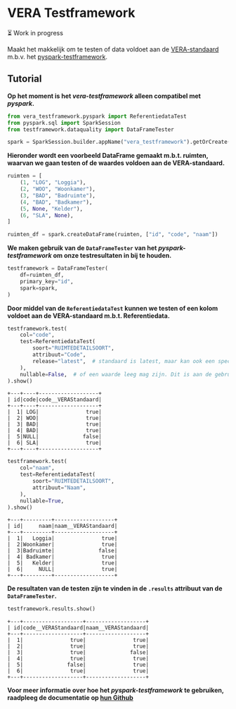 # VERA Testframework

⏳ Work in progress

Maakt het makkelijk om te testen of data voldoet aan de [VERA-standaard](https://github.com/Aedes-datastandaarden/vera-referentiedata) m.b.v. het [pyspark-testframework](https://github.com/woonstadrotterdam/pyspark-testframework).

## Tutorial

**Op het moment is het _vera-testframework_ alleen compatibel met _pyspark_.**

```python
from vera_testframework.pyspark import ReferentiedataTest
from pyspark.sql import SparkSession
from testframework.dataquality import DataFrameTester
```

```python
spark = SparkSession.builder.appName("vera_testframework").getOrCreate()
```

**Hieronder wordt een voorbeeld DataFrame gemaakt m.b.t. ruimten, waarvan we gaan testen of de waardes voldoen aan de VERA-standaard.**

```python
ruimten = [
    (1, "LOG", "Loggia"),
    (2, "WOO", "Woonkamer"),
    (3, "BAD", "Badruimte"),
    (4, "BAD", "Badkamer"),
    (5, None, "Kelder"),
    (6, "SLA", None),
]

ruimten_df = spark.createDataFrame(ruimten, ["id", "code", "naam"])
```

**We maken gebruik van de `DataFrameTester` van het _pyspark-testframework_ om onze testresultaten in bij te houden.**

```python
testframework = DataFrameTester(
    df=ruimten_df,
    primary_key="id",
    spark=spark,
)
```

**Door middel van de `ReferentiedataTest` kunnen we testen of een kolom voldoet aan de VERA-standaard m.b.t. Referentiedata.**

```python
testframework.test(
    col="code",
    test=ReferentiedataTest(
        soort="RUIMTEDETAILSOORT",
        attribuut="Code",
        release="latest",  # standaard is latest, maar kan ook een specifieke versie zijn zoals v4.1.240419
    ),
    nullable=False,  # of een waarde leeg mag zijn. Dit is aan de gebruiker
).show()
```

    +---+----+-------------------+
    | id|code|code__VERAStandaard|
    +---+----+-------------------+
    |  1| LOG|               true|
    |  2| WOO|               true|
    |  3| BAD|               true|
    |  4| BAD|               true|
    |  5|NULL|              false|
    |  6| SLA|               true|
    +---+----+-------------------+

```python
testframework.test(
    col="naam",
    test=ReferentiedataTest(
        soort="RUIMTEDETAILSOORT",
        attribuut="Naam",
    ),
    nullable=True,
).show()
```

    +---+---------+-------------------+
    | id|     naam|naam__VERAStandaard|
    +---+---------+-------------------+
    |  1|   Loggia|               true|
    |  2|Woonkamer|               true|
    |  3|Badruimte|              false|
    |  4| Badkamer|               true|
    |  5|   Kelder|               true|
    |  6|     NULL|               true|
    +---+---------+-------------------+

**De resultaten van de testen zijn te vinden in de `.results` attribuut van de `DataFrameTester`.**

```python
testframework.results.show()
```

    +---+-------------------+-------------------+
    | id|code__VERAStandaard|naam__VERAStandaard|
    +---+-------------------+-------------------+
    |  1|               true|               true|
    |  2|               true|               true|
    |  3|               true|              false|
    |  4|               true|               true|
    |  5|              false|               true|
    |  6|               true|               true|
    +---+-------------------+-------------------+

**Voor meer informatie over hoe het _pyspark-testframework_ te gebruiken, raadpleeg de documentatie op [hun Github](https://github.com/woonstadrotterdam/pyspark-testframework)**
